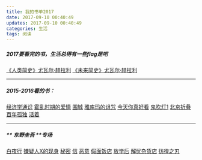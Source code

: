 ```yaml
---
title: 我的书单2017
date: 2017-09-10 00:40:49
updates: 2017-09-10 00:40:49
categories: 生活
tags: 阅读
---
```

##### 2017要看完的书，生活总得有一些flag是吧
[《人类简史》尤瓦尔·赫拉利](http://item.jd.com/12125924.html)
[《未来简史》尤瓦尔·赫拉利](http://item.jd.com/12099462.html)

***
##### 2015-2016看的书：
[经济学通识](http://item.jd.com/12125924.html)
[霍乱时期的爱情]()
[围城]()
[雅库玛的诅咒]()
[今天你真好看]()
[鬼吹灯1]()
[北京折叠]()
[百年孤独]()
[活着]()

***
##### ** 东野圭吾 **专场
[白夜行]()
[嫌疑人X的现身]()
[秘密]()
[信]()
[恶意]()
[假面饭店]()
[放学后]()
[解忧杂货店]()
[彷徨之刃]()

